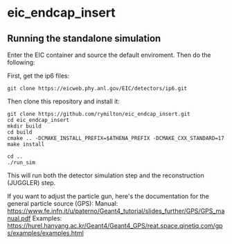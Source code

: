 # eic_endcap_insert

Running the standalone simulation
---------------------------------
Enter the EIC container and source the default enviroment. Then do the following:

First, get the ip6 files:
```
git clone https://eicweb.phy.anl.gov/EIC/detectors/ip6.git
```
Then clone this repository and install it:
```
git clone https://github.com/rymilton/eic_endcap_insert.git
cd eic_endcap_insert
mkdir build
cd build
cmake .. -DCMAKE_INSTALL_PREFIX=$ATHENA_PREFIX -DCMAKE_CXX_STANDARD=17
make install

cd ..
./run_sim
```
This will run both the detector simulation step and the reconstruction (JUGGLER) step.

If you want to adjust the particle gun, here's the documentation for the general particle source (GPS):
Manual: https://www.fe.infn.it/u/paterno/Geant4_tutorial/slides_further/GPS/GPS_manual.pdf
Examples: https://hurel.hanyang.ac.kr/Geant4/Geant4_GPS/reat.space.qinetiq.com/gps/examples/examples.html

